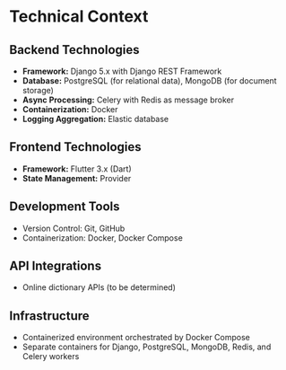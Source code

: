 # Technical Context

## Backend Technologies

- **Framework:** Django 5.x with Django REST Framework
- **Database:** PostgreSQL (for relational data), MongoDB (for document storage)
- **Async Processing:** Celery with Redis as message broker
- **Containerization:** Docker
- **Logging Aggregation:** Elastic database

## Frontend Technologies

- **Framework:** Flutter 3.x (Dart)
- **State Management:** Provider

## Development Tools

- Version Control: Git, GitHub
- Containerization: Docker, Docker Compose

## API Integrations

- Online dictionary APIs (to be determined)

## Infrastructure

- Containerized environment orchestrated by Docker Compose
- Separate containers for Django, PostgreSQL, MongoDB, Redis, and Celery workers
